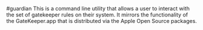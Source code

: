 #guardian
This is a command line utility that allows a user to interact with the set of gatekeeper rules on their system. It mirrors the functionality of the GateKeeper.app that is distributed via the Apple Open Source packages.

